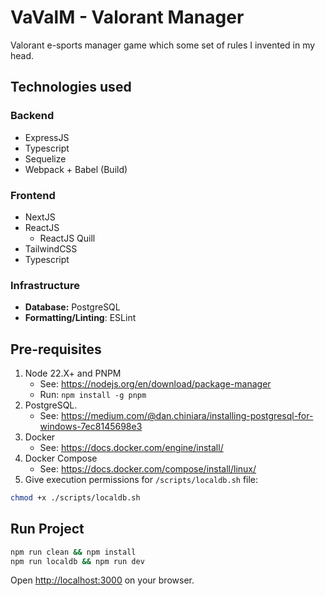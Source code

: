 # VaValM - Valorant Manager

Valorant e-sports manager game which some set of rules I invented in my head.

## Technologies used

### Backend

- ExpressJS
- Typescript
- Sequelize
- Webpack + Babel (Build)

### Frontend

- NextJS
- ReactJS
  - ReactJS Quill
- TailwindCSS
- Typescript

### Infrastructure

- **Database:** PostgreSQL
- **Formatting/Linting**: ESLint

## Pre-requisites

1. Node 22.X+ and PNPM
    - See: <https://nodejs.org/en/download/package-manager>
    - Run: `npm install -g pnpm`
2. PostgreSQL.
    - See: <https://medium.com/@dan.chiniara/installing-postgresql-for-windows-7ec8145698e3>
3. Docker
    - See: <https://docs.docker.com/engine/install/>
4. Docker Compose
    - See: <https://docs.docker.com/compose/install/linux/>
5. Give execution permissions for `/scripts/localdb.sh` file:

```bash
chmod +x ./scripts/localdb.sh
```

## Run Project

```bash
npm run clean && npm install
npm run localdb && npm run dev
```

Open [http://localhost:3000](http://localhost:3000) on your browser.
